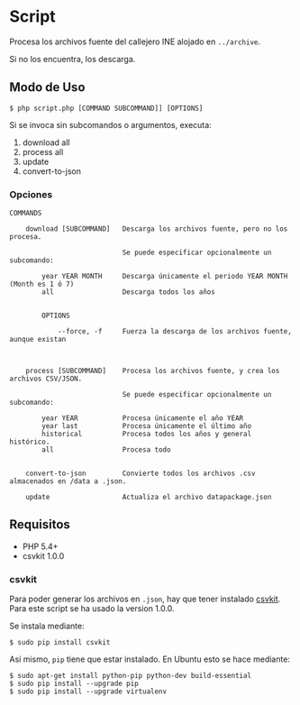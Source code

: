 # Script

Procesa los archivos fuente del callejero INE alojado en `../archive`.

Si no los encuentra, los descarga.


## Modo de Uso

    $ php script.php [COMMAND SUBCOMMAND]] [OPTIONS]

Si se invoca sin subcomandos o argumentos, executa:

  1. download all
  2. process all
  3. update
  4. convert-to-json


### Opciones

    COMMANDS

        download [SUBCOMMAND]   Descarga los archivos fuente, pero no los procesa.

                                Se puede especificar opcionalmente un subcomando:

            year YEAR MONTH     Descarga únicamente el periodo YEAR MONTH (Month es 1 ó 7)
            all                 Descarga todos los años


            OPTIONS

                --force, -f     Fuerza la descarga de los archivos fuente, aunque existan



        process [SUBCOMMAND]    Procesa los archivos fuente, y crea los archivos CSV/JSON.

                                Se puede especificar opcionalmente un subcomando:

            year YEAR           Procesa únicamente el año YEAR
            year last           Procesa únicamente el último año
            historical          Procesa todos los años y general histórico.
            all                 Procesa todo


        convert-to-json         Convierte todos los archivos .csv almacenados en /data a .json.

        update                  Actualiza el archivo datapackage.json






## Requisitos

* PHP 5.4+
* csvkit 1.0.0

### csvkit

Para poder generar los archivos en `.json`, hay que tener instalado [csvkit](https://csvkit.readthedocs.org/en/540/index.html). Para este script se ha usado la version 1.0.0.


Se instala mediante:

    $ sudo pip install csvkit



Así mismo, `pip` tiene que estar instalado. En Ubuntu esto se hace mediante:

    $ sudo apt-get install python-pip python-dev build-essential
    $ sudo pip install --upgrade pip
    $ sudo pip install --upgrade virtualenv
